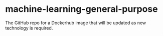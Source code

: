 # machine-learning-general-purpose
The GitHub repo for a Dockerhub image that will be updated as new technology is required.
